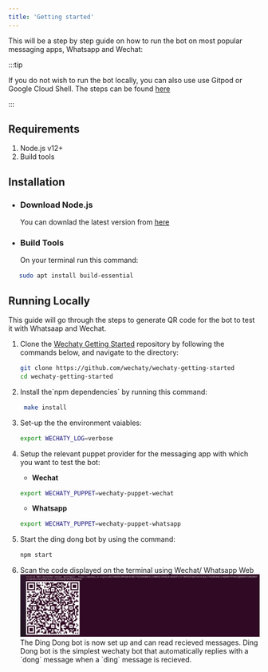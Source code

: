 ```yaml
---
title: 'Getting started'
---
```


This will be a step by step guide on how to run the bot on most popular messaging apps, Whatsapp and Wechat:

:::tip

If you do not wish to run the bot locally, you can also use use Gitpod  or Google Cloud Shell. The steps can be found [here](../getting-started/quick-start)

:::

## Requirements

1. Node.js v12+
2. Build tools

## Installation

- ### Download Node.js  

  You can downlad the latest version from [here](https://nodejs.org/en/download/)

- ### Build Tools  

  On your terminal  run this command:

```bash
   sudo apt install build-essential
```

## Running Locally

This guide will go through the steps to generate QR code for the bot to test it with Whatsaap and Wechat.
<ol>
<li> Clone the <a href ="https://github.com/wechaty/wechaty-getting-started">Wechaty Getting Started</a> repository by following the commands below, and navigate to the directory: </li>

```bash
git clone https://github.com/wechaty/wechaty-getting-started
cd wechaty-getting-started
```

<li> Install the`npm dependencies` by running this command: </li>

```bash
 make install
 ```  

 <li> Set-up the the environment vaiables: </li>

 ```bash
 export WECHATY_LOG=verbose
 ```

<li>Setup the relevant puppet provider for the messaging app with which you want to test the bot: </li>
   <ul>
   <li> <b>Wechat</b> </li>
   </ul>

```bash
export WECHATY_PUPPET=wechaty-puppet-wechat
   ```

   <ul>
  <li>  <b>Whatsapp</b> </li>
  
  </ul>

```bash
export WECHATY_PUPPET=wechaty-puppet-whatsapp
   ```

<li> Start the ding dong bot by using the command: </li>

```bash
npm start
```

<li> Scan the code displayed on the terminal using Wechat/ Whatsapp Web </li>
<img src ="../../static/img/docs/howto/starter/qr-code.png"></img>
The Ding Dong bot is now set up and can read recieved messages. Ding Dong bot is the simplest wechaty bot that automatically replies with a `dong` message when a `ding` message is recieved.
</ol>
